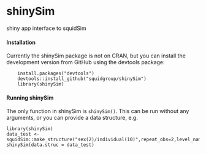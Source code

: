 # shinySim
shiny app interface to squidSim

#### Installation

Currently the shinySim package is not on CRAN, but you can install the development version from GitHub using the devtools package:

```{r}
    install.packages("devtools")
    devtools::install_github("squidgroup/shinySim")
    library(shinySim)
```

#### Running shinySim

The only function in shinySim is `shinySim()`. This can be run without any arguments, or you can provide a data structure, e.g.
```{r}
library(shinySim)
data_test <- squidSim::make_structure("sex(2)/individual(10)",repeat_obs=2,level_names=list(sex=c("F","M")))
shinySim(data.struc = data_test)
```
